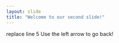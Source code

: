 ```yaml
---
layout: slide
title: "Welcome to our second slide!"
---
```

replace line 5
Use the left arrow to go back!
